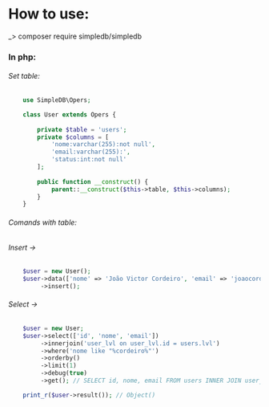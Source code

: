 # How to use:

_> composer require simpledb/simpledb

### In php: 

###### Set table: 

```php
    use SimpleDB\Opers;

    class User extends Opers {
    
        private $table = 'users';
        private $columns = [     
            'nome:varchar(255):not null', 
            'email:varchar(255):',
            'status:int:not null'
        ];
    
        public function __construct() {        
            parent::__construct($this->table, $this->columns);
        }   
    }
```

###### Comands with table:

###### Insert -> 

```php
    $user = new User();
    $user->data(['nome' => 'João Victor Cordeiro', 'email' => 'joaocordeiro2134@gmail.com', 'status' => 1])
         ->insert();
```


###### Select -> 

```php
    $user = new User;
    $user->select(['id', 'nome', 'email'])  
         ->innerjoin('user_lvl on user_lvl.id = users.lvl')
         ->where('nome like "%cordeiro%"')       
         ->orderby()             
         ->limit(1)   
         ->debug(true)
         ->get(); // SELECT id, nome, email FROM users INNER JOIN user_lvl on user_lvl.id = users.lvl WHERE nome like "%cordeiro%" ORDER BY id ASC LIMIT 1

    print_r($user->result()); // Object()
```

